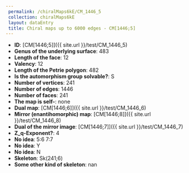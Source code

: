 ```yaml
--- 
 permalink: /chiralMaps6kE/CM_1446_5 
 collection: chiralMaps6kE
 layout: dataEntry
 title: Chiral maps up to 6000 edges - CM[1446;5]
---
```


- **ID**: [CM[1446;5]]({{ site.url }}/test/CM_1446_5)
- **Genus of the underlying surface**: 483
- **Length of the face**: 12
- **Valency**: 12
- **Length of the Petrie polygon**: 482
- **Is the automorphism group solvable?**: S
- **Number of vertices**: 241
- **Number of edges**: 1446
- **Number of faces**: 241
- **The map is self-**: none
- **Dual map**: [CM[1446;6]]({{ site.url }}/test/CM_1446_6)
- **Mirror (enantihomorphic) map**: [CM[1446;8]]({{ site.url }}/test/CM_1446_8)
- **Dual of the mirror image**: [CM[1446;7]]({{ site.url }}/test/CM_1446_7)
- **Z_q-Exponent?**: 4
- **No idea**:  5:6 7:7
- **No idea**: Y
- **No idea**: N
- **Skeleton**: Sk(241;6)
- **Some other kind of skeleton**: nan
